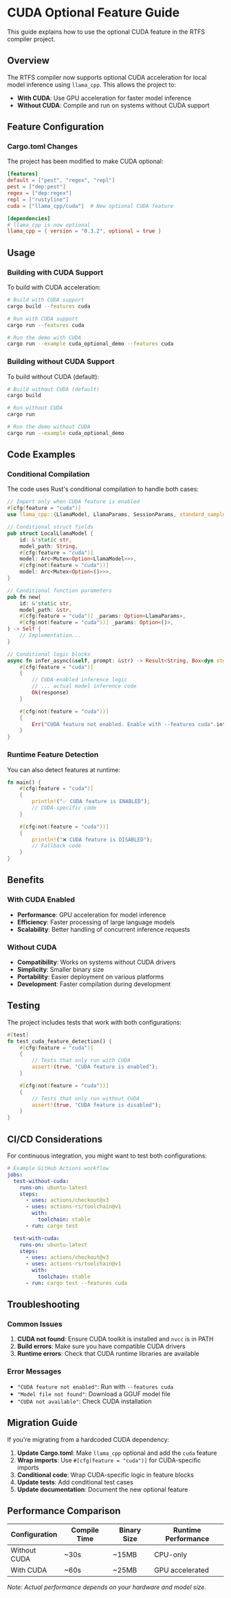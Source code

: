 # CUDA Optional Feature Guide

This guide explains how to use the optional CUDA feature in the RTFS compiler project.

## Overview

The RTFS compiler now supports optional CUDA acceleration for local model inference using `llama_cpp`. This allows the project to:

- **With CUDA**: Use GPU acceleration for faster model inference
- **Without CUDA**: Compile and run on systems without CUDA support

## Feature Configuration

### Cargo.toml Changes

The project has been modified to make CUDA optional:

```toml
[features]
default = ["pest", "regex", "repl"]
pest = ["dep:pest"]
regex = ["dep:regex"]
repl = ["rustyline"]
cuda = ["llama_cpp/cuda"]  # New optional CUDA feature

[dependencies]
# llama_cpp is now optional
llama_cpp = { version = "0.3.2", optional = true }
```

## Usage

### Building with CUDA Support

To build with CUDA acceleration:

```bash
# Build with CUDA support
cargo build --features cuda

# Run with CUDA support
cargo run --features cuda

# Run the demo with CUDA
cargo run --example cuda_optional_demo --features cuda
```

### Building without CUDA Support

To build without CUDA (default):

```bash
# Build without CUDA (default)
cargo build

# Run without CUDA
cargo run

# Run the demo without CUDA
cargo run --example cuda_optional_demo
```

## Code Examples

### Conditional Compilation

The code uses Rust's conditional compilation to handle both cases:

```rust
// Import only when CUDA feature is enabled
#[cfg(feature = "cuda")]
use llama_cpp::{LlamaModel, LlamaParams, SessionParams, standard_sampler::StandardSampler};

// Conditional struct fields
pub struct LocalLlamaModel {
    id: &'static str,
    model_path: String,
    #[cfg(feature = "cuda")]
    model: Arc<Mutex<Option<LlamaModel>>>,
    #[cfg(not(feature = "cuda"))]
    model: Arc<Mutex<Option<()>>>,
}

// Conditional function parameters
pub fn new(
    id: &'static str,
    model_path: &str,
    #[cfg(feature = "cuda")] _params: Option<LlamaParams>,
    #[cfg(not(feature = "cuda"))] _params: Option<()>,
) -> Self {
    // Implementation...
}

// Conditional logic blocks
async fn infer_async(&self, prompt: &str) -> Result<String, Box<dyn std::error::Error + Send + Sync>> {
    #[cfg(feature = "cuda")]
    {
        // CUDA-enabled inference logic
        // ... actual model inference code
        Ok(response)
    }

    #[cfg(not(feature = "cuda"))]
    {
        Err("CUDA feature not enabled. Enable with --features cuda".into())
    }
}
```

### Runtime Feature Detection

You can also detect features at runtime:

```rust
fn main() {
    #[cfg(feature = "cuda")]
    {
        println!("✅ CUDA feature is ENABLED");
        // CUDA-specific code
    }

    #[cfg(not(feature = "cuda"))]
    {
        println!("❌ CUDA feature is DISABLED");
        // Fallback code
    }
}
```

## Benefits

### With CUDA Enabled
- **Performance**: GPU acceleration for model inference
- **Efficiency**: Faster processing of large language models
- **Scalability**: Better handling of concurrent inference requests

### Without CUDA
- **Compatibility**: Works on systems without CUDA drivers
- **Simplicity**: Smaller binary size
- **Portability**: Easier deployment on various platforms
- **Development**: Faster compilation during development

## Testing

The project includes tests that work with both configurations:

```rust
#[test]
fn test_cuda_feature_detection() {
    #[cfg(feature = "cuda")]
    {
        // Tests that only run with CUDA
        assert!(true, "CUDA feature is enabled");
    }

    #[cfg(not(feature = "cuda"))]
    {
        // Tests that only run without CUDA
        assert!(true, "CUDA feature is disabled");
    }
}
```

## CI/CD Considerations

For continuous integration, you might want to test both configurations:

```yaml
# Example GitHub Actions workflow
jobs:
  test-without-cuda:
    runs-on: ubuntu-latest
    steps:
      - uses: actions/checkout@v3
      - uses: actions-rs/toolchain@v1
        with:
          toolchain: stable
      - run: cargo test

  test-with-cuda:
    runs-on: ubuntu-latest
    steps:
      - uses: actions/checkout@v3
      - uses: actions-rs/toolchain@v1
        with:
          toolchain: stable
      - run: cargo test --features cuda
```

## Troubleshooting

### Common Issues

1. **CUDA not found**: Ensure CUDA toolkit is installed and `nvcc` is in PATH
2. **Build errors**: Make sure you have compatible CUDA drivers
3. **Runtime errors**: Check that CUDA runtime libraries are available

### Error Messages

- `"CUDA feature not enabled"`: Run with `--features cuda`
- `"Model file not found"`: Download a GGUF model file
- `"CUDA not available"`: Check CUDA installation

## Migration Guide

If you're migrating from a hardcoded CUDA dependency:

1. **Update Cargo.toml**: Make `llama_cpp` optional and add the `cuda` feature
2. **Wrap imports**: Use `#[cfg(feature = "cuda")]` for CUDA-specific imports
3. **Conditional code**: Wrap CUDA-specific logic in feature blocks
4. **Update tests**: Add conditional test cases
5. **Update documentation**: Document the new optional feature

## Performance Comparison

| Configuration | Compile Time | Binary Size | Runtime Performance |
|---------------|--------------|-------------|-------------------|
| Without CUDA  | ~30s         | ~15MB       | CPU-only          |
| With CUDA     | ~60s         | ~25MB       | GPU accelerated   |

*Note: Actual performance depends on your hardware and model size.* 